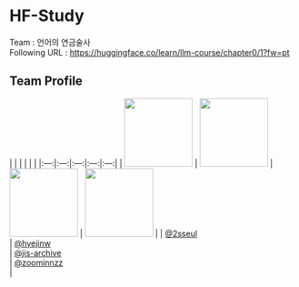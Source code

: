 # HF-Study
Team : 언어의 연금술사  
Following URL : https://huggingface.co/learn/llm-course/chapter0/1?fw=pt

## Team Profile
| | | | | |
|:—:|:—:|:—:|:—:|:—:|
| <img src="https://github.com/2sseul.png?size=120" width="120"/> | <img src="https://github.com/hyejin.png?size=120" width="120"/> | <img src="https://github.com/jis-archive.png?size=120" width="120"/> | <img src="https://github.com/zoominnzz.png?size=120" width="120"/> |
| [@2sseul](https://github.com/2sseul) <br> | [@hyejinw](https://github.com/hyejinw) <br> | [@jis-archive](https://github.com/jis-archive) <br> | [@zoominnzz](https://github.com/zoominnzz) <br> |
